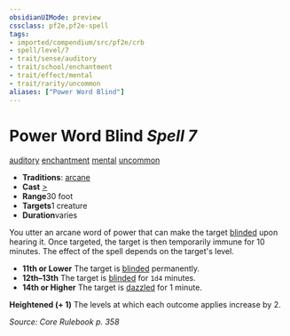 ```yaml
---
obsidianUIMode: preview
cssclass: pf2e,pf2e-spell
tags:
- imported/compendium/src/pf2e/crb
- spell/level/7
- trait/sense/auditory
- trait/school/enchantment
- trait/effect/mental
- trait/rarity/uncommon
aliases: ["Power Word Blind"]
---
```

# Power Word Blind *Spell 7*   
[auditory](auditory.md)  [enchantment](enchantment.md)  [mental](mental.md)  [uncommon](uncommon.md)  

- **Traditions**: [arcane](arcane.md)
- **Cast** [>](chapter-9-playing-the-game.md#Actions "Single Action") 
- **Range**30 foot
- **Targets**1 creature
- **Duration**varies

You utter an arcane word of power that can make the target [blinded](conditions.md#Blinded) upon hearing it. Once targeted, the target is then temporarily immune for 10 minutes. The effect of the spell depends on the target's level.

- **11th or Lower** The target is [blinded](conditions.md#Blinded) permanently.
- **12th–13th** The target is [blinded](conditions.md#Blinded) for `1d4` minutes.
- **14th or Higher** The target is [dazzled](conditions.md#Dazzled) for 1 minute.

**Heightened (+ 1)** The levels at which each outcome applies increase by 2.

*Source: Core Rulebook p. 358*